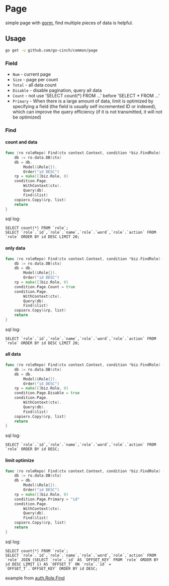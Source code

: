 # Page

simple page with [gorm](https://gorm.io/gorm), find multiple pieces of data is helpful.

## Usage

```bash
go get -u github.com/go-cinch/common/page
```

### Field

- `Num` - current page
- `Size` - page per count
- `Total` - all data count
- `Disable` - disable pagination, query all data
- `Count` - not use 'SELECT count(*) FROM ...' before 'SELECT * FROM ...'
- `Primary` - When there is a large amount of data, limit is optimized by specifying a field (the field is usually self
  incremented ID or indexed), which can improve the query efficiency (if it is not transmitted, it will not be
  optimized)

### Find

#### count and data

```go
func (ro roleRepo) Find(ctx context.Context, condition *biz.FindRole) (rp []biz.Role) {
	db := ro.data.DB(ctx)
	db = db.
		Model(&Role{}).
		Order("id DESC")
	rp = make([]biz.Role, 0)
	condition.Page.
		WithContext(ctx).
		Query(db).
		Find(&list)
	copierx.Copy(&rp, list)
	return
}
```

sql log:

```mysql
SELECT count(*) FROM `role`;
SELECT `role`.`id`,`role`.`name`,`role`.`word`,`role`.`action` FROM `role` ORDER BY id DESC LIMIT 20;
```

#### only data

```go
func (ro roleRepo) Find(ctx context.Context, condition *biz.FindRole) (rp []biz.Role) {
	db := ro.data.DB(ctx)
	db = db.
		Model(&Role{}).
		Order("id DESC")
	rp = make([]biz.Role, 0)
	condition.Page.Count = true
	condition.Page.
		WithContext(ctx).
		Query(db).
		Find(&list)
	copierx.Copy(&rp, list)
	return
}
```

sql log:

```mysql
SELECT `role`.`id`,`role`.`name`,`role`.`word`,`role`.`action` FROM `role` ORDER BY id DESC LIMIT 20;
```

#### all data

```go
func (ro roleRepo) Find(ctx context.Context, condition *biz.FindRole) (rp []biz.Role) {
	db := ro.data.DB(ctx)
	db = db.
		Model(&Role{}).
		Order("id DESC")
	rp = make([]biz.Role, 0)
	condition.Page.Disable = true
	condition.Page.
		WithContext(ctx).
		Query(db).
		Find(&list)
	copierx.Copy(&rp, list)
	return
}
```

sql log:

```mysql
SELECT `role`.`id`,`role`.`name`,`role`.`word`,`role`.`action` FROM `role` ORDER BY id DESC;
```

#### limit optimize

```go
func (ro roleRepo) Find(ctx context.Context, condition *biz.FindRole) (rp []biz.Role) {
	db := ro.data.DB(ctx)
	db = db.
		Model(&Role{}).
		Order("id DESC")
	rp = make([]biz.Role, 0)
	condition.Page.Primary = "id"
	condition.Page.
		WithContext(ctx).
		Query(db).
		Find(&list)
	copierx.Copy(&rp, list)
	return
}
```

sql log:

```mysql
SELECT count(*) FROM `role`;  
SELECT `role`.`id`,`role`.`name`,`role`.`word`,`role`.`action` FROM `role` JOIN (SELECT `role`.`id` AS `OFFSET_KEY` FROM `role` ORDER BY id DESC LIMIT 1) AS `OFFSET_T` ON `role`.`id` = `OFFSET_T`.`OFFSET_KEY` ORDER BY id DESC;
```

example from [auth.Role.Find](https://github.com/go-cinch/auth/blob/dev/internal/data/role.go#L55)

